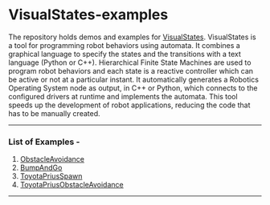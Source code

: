 # VisualStates-examples

The repository holds demos and examples for [VisualStates](http://github.com/jdeRobot/VisualStates/). 
VisualStates is a tool for programming robot behaviors using automata. It combines a graphical language to specify the states and the transitions with a text language (Python or C++). Hierarchical Finite State Machines are used to program robot behaviors and each state is a reactive controller which can be active or not at a particular instant. It automatically generates a Robotics Operating System node as output, in C++ or Python, which connects to the configured drivers at runtime and implements the automata. This tool speeds up the development of robot applications, reducing the code that has to be manually created.

---
### List of Examples -
1. [ObstacleAvoidance](/obstacleAvoidance)
2. [BumpAndGo](/bumpAndGo)
3. [ToyotaPriusSpawn](/priusSpawn)
4. [ToyotaPriusObstacleAvoidance](/priusObstacleAvoidance)
---


